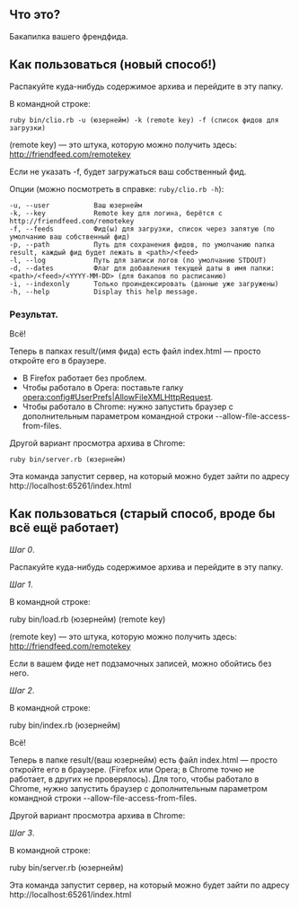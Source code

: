 Что это?
--------

Бакапилка вашего френдфида.

Как пользоваться (новый способ!)
--------------------------------

Распакуйте куда-нибудь содержимое архива и перейдите в эту папку.

В командной строке:

`ruby bin/clio.rb -u (юзернейм) -k (remote key) -f (список фидов для загрузки)`

(remote key) — это штука, которую можно получить здесь: http://friendfeed.com/remotekey

Если не указать -f, будет загружаться ваш собственный фид.

Опции (можно посмотреть в справке: `ruby/clio.rb -h`):

    -u, --user           Ваш юзернейм
    -k, --key            Remote key для логина, берётся с http://friendfeed.com/remotekey
    -f, --feeds          Фид(ы) для загрузки, список через запятую (по умолчанию ваш собственный фид)
    -p, --path           Путь для сохранения фидов, по умолчанию папка result, каждый фид будет лежать в <path>/<feed>
    -l, --log            Путь для записи логов (по умолчанию STDOUT)
    -d, --dates          Флаг для добавления текущей даты в имя папки: <path>/<feed>/<YYYY-MM-DD> (для бакапов по расписанию)
    -i, --indexonly      Только проиндексировать (данные уже загружены)
    -h, --help           Display this help message.


### Результат.

Всё!

Теперь в папках result/(имя фида) есть файл index.html —  просто откройте его в браузере.

* В Firefox работает без проблем.
* Чтобы работало в Opera: поставьте галку <a href="opera:config#UserPrefs|AllowFileXMLHttpRequest">opera:config#UserPrefs|AllowFileXMLHttpRequest</a>.
* Чтобы работало в Chrome: нужно запустить браузер с дополнительным параметром командной строки --allow-file-access-from-files.

Другой вариант просмотра архива в Chrome:

`ruby bin/server.rb (юзернейм)`

Эта команда запустит сервер, на который можно будет зайти по адресу
http://localhost:65261/index.html

Как пользоваться (старый способ, вроде бы всё ещё работает)
----------------------------------------------------------

*Шаг 0*.

Распакуйте куда-нибудь содержимое архива и перейдите в эту папку.

*Шаг 1*. 

В командной строке:

ruby bin/load.rb (юзернейм) (remote key)

(remote key) — это штука, которую можно получить здесь: http://friendfeed.com/remotekey

Если в вашем фиде нет подзамочных записей, можно обойтись без него.

*Шаг 2*.

В командной строке:

ruby bin/index.rb (юзернейм)

Всё!

Теперь в папке result/(ваш юзернейм) есть файл index.html —  просто откройте его в браузере. (Firefox или Opera; в Chrome точно не работает, в других не проверялось). Для того, чтобы работало в Chrome, нужно запустить браузер с дополнительным параметром командной строки --allow-file-access-from-files.

Другой вариант просмотра архива в Chrome:

*Шаг 3*.

В командной строке:

ruby bin/server.rb (юзернейм)

Эта команда запустит сервер, на который можно будет зайти по адресу
http://localhost:65261/index.html
